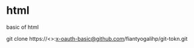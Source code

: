 # html
basic of html

git clone https://<<Token>>:x-oauth-basic@github.com/fiantyogalihp/git-tokn.git
